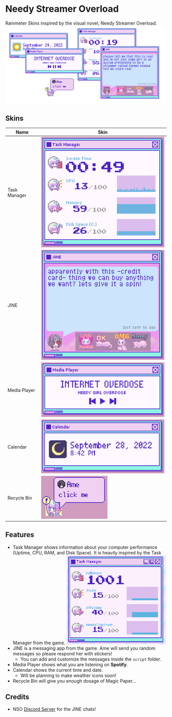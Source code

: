 # Needy Streamer Overload
Rainmeter Skins inspired by the visual novel, Needy Streamer Overload.
![Features](Preview/Features.png)

## Skins
|Name|Skin|
|-|-|
|Task Manager|![Task Manager](Preview/Task%20Manager.png)|
|JINE|![JINE](Preview/JINE.png)
|Media Player|![Media Player](Preview/Media%20Player.png)
|Calendar|![Calendar](Preview/Calendar.png)|
|Recycle Bin|![Recycle Bin](Preview/Recycle%20Bin.png)

## Features
- Task Manager shows information about your computer performance (Uptime, CPU, RAM, and Disk Space). It is heavily inspired by the Task Manager from the game. 
![Task Manager from Game](Preview/Task%20Manager%20Game.png)
- JINE is a messaging app from the game. Ame will send you random messages so please respond her with stickers!
  - You can add and customize the messages inside the `script` folder.
- Media Player shows what you are listening on **Spotify**.
- Calendar shows the current time and date.
  - Will be planning to make weather icons soon!
- Recycle Bin will give you enough dosage of Magic Paper...

## Credits
- NSO [Discord Server](https://discord.com/invite/JNGgNCX6Ue) for the JINE chats!